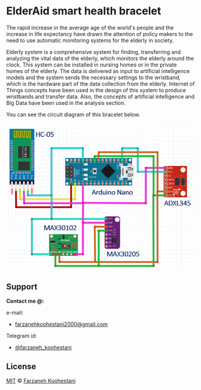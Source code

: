 # ElderAid smart health bracelet


The rapid increase in the average age of the world's people and the increase in life expectancy have drawn the attention of policy makers to the need to use automatic monitoring systems for the elderly in society.


Elderly system is a comprehensive system for finding, transferring and analyzing the vital data of the elderly, which monitors the elderly around the clock. This system can be installed in nursing homes or in the private homes of the elderly. The data is delivered as input to artificial intelligence models and the system sends the necessary settings to the wristband, which is the hardware part of the data collection from the elderly. Internet of Things concepts have been used in the design of this system to produce wristbands and transfer data. Also, the concepts of artificial intelligence and Big Data have been used in the analysis section.

You can see the circuit diagram of this bracelet below.

<p align=center>
  
<img src="https://github.com/farkoo/ElderAid-bracelet/blob/master/schematic.png">

</p>



## Support

**Contact me @:**

e-mail:

* farzanehkoohestani2000@gmail.com

Telegram id:

* [@farzaneh_koohestani](https://t.me/farzaneh_koohestani)

## License
[MIT](https://github.com/farkoo/ElderAid-bracelet/blob/master/LICENSE)
&#0169; 
[Farzaneh Koohestani](https://github.com/farkoo)
